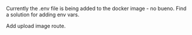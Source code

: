 Currently the .env file is being added to the docker image - no bueno. Find a solution for adding env vars.

Add upload image route.
